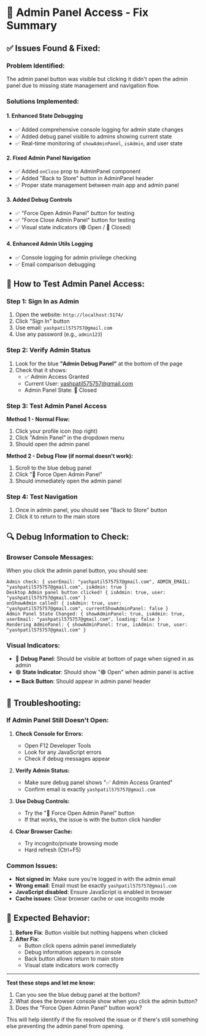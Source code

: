# 🔧 Admin Panel Access - Fix Summary

## ✅ **Issues Found & Fixed:**

### **Problem Identified:**
The admin panel button was visible but clicking it didn't open the admin panel due to missing state management and navigation flow.

### **Solutions Implemented:**

#### **1. Enhanced State Debugging**
- ✅ Added comprehensive console logging for admin state changes
- ✅ Added debug panel visible to admins showing current state
- ✅ Real-time monitoring of `showAdminPanel`, `isAdmin`, and user state

#### **2. Fixed Admin Panel Navigation**
- ✅ Added `onClose` prop to AdminPanel component
- ✅ Added "Back to Store" button in AdminPanel header
- ✅ Proper state management between main app and admin panel

#### **3. Added Debug Controls**
- ✅ "Force Open Admin Panel" button for testing
- ✅ "Force Close Admin Panel" button for testing
- ✅ Visual state indicators (🟢 Open / 🔴 Closed)

#### **4. Enhanced Admin Utils Logging**
- ✅ Console logging for admin privilege checking
- ✅ Email comparison debugging

## 🧪 **How to Test Admin Panel Access:**

### **Step 1: Sign In as Admin**
1. Open the website: `http://localhost:5174/`
2. Click "Sign In" button
3. Use email: `yashpatil575757@gmail.com`
4. Use any password (e.g., `admin123`)

### **Step 2: Verify Admin Status**
1. Look for the blue **"Admin Debug Panel"** at the bottom of the page
2. Check that it shows:
   - ✅ Admin Access Granted
   - Current User: yashpatil575757@gmail.com
   - Admin Panel State: 🔴 Closed

### **Step 3: Test Admin Panel Access**
**Method 1 - Normal Flow:**
1. Click your profile icon (top right)
2. Click "Admin Panel" in the dropdown menu
3. Should open the admin panel

**Method 2 - Debug Flow (if normal doesn't work):**
1. Scroll to the blue debug panel
2. Click "🚀 Force Open Admin Panel"
3. Should immediately open the admin panel

### **Step 4: Test Navigation**
1. Once in admin panel, you should see "Back to Store" button
2. Click it to return to the main store

## 🔍 **Debug Information to Check:**

### **Browser Console Messages:**
When you click the admin panel button, you should see:
```
Admin check: { userEmail: "yashpatil575757@gmail.com", ADMIN_EMAIL: "yashpatil575757@gmail.com", isAdmin: true }
Desktop Admin panel button clicked! { isAdmin: true, user: "yashpatil575757@gmail.com" }
onShowAdmin called! { isAdmin: true, user: "yashpatil575757@gmail.com", currentShowAdminPanel: false }
Admin Panel State Changed: { showAdminPanel: true, isAdmin: true, userEmail: "yashpatil575757@gmail.com", loading: false }
Rendering AdminPanel: { showAdminPanel: true, isAdmin: true, user: "yashpatil575757@gmail.com" }
```

### **Visual Indicators:**
- 🔵 **Debug Panel**: Should be visible at bottom of page when signed in as admin
- 🟢 **State Indicator**: Should show "🟢 Open" when admin panel is active
- ⬅️ **Back Button**: Should appear in admin panel header

## 🚨 **Troubleshooting:**

### **If Admin Panel Still Doesn't Open:**

1. **Check Console for Errors:**
   - Open F12 Developer Tools
   - Look for any JavaScript errors
   - Check if debug messages appear

2. **Verify Admin Status:**
   - Make sure debug panel shows "✅ Admin Access Granted"
   - Confirm email is exactly `yashpatil575757@gmail.com`

3. **Use Debug Controls:**
   - Try the "🚀 Force Open Admin Panel" button
   - If that works, the issue is with the button click handler

4. **Clear Browser Cache:**
   - Try incognito/private browsing mode
   - Hard refresh (Ctrl+F5)

### **Common Issues:**
- **Not signed in**: Make sure you're logged in with the admin email
- **Wrong email**: Email must be exactly `yashpatil575757@gmail.com`
- **JavaScript disabled**: Ensure JavaScript is enabled in browser
- **Cache issues**: Clear browser cache or use incognito mode

## 🎯 **Expected Behavior:**

1. **Before Fix**: Button visible but nothing happens when clicked
2. **After Fix**: 
   - Button click opens admin panel immediately
   - Debug information appears in console
   - Back button allows return to main store
   - Visual state indicators work correctly

---

**Test these steps and let me know:**
1. Can you see the blue debug panel at the bottom?
2. What does the browser console show when you click the admin button?
3. Does the "Force Open Admin Panel" button work?

This will help identify if the fix resolved the issue or if there's still something else preventing the admin panel from opening.
